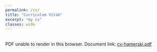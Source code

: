```yaml
---
permalink: /cv/
title: "Curriculum Vitae"
excerpt: "my cv"
classes: wide
---
```


<br />

<object data="/assets/docs/cv-hamerski.pdf" type="application/pdf" width="100%" height="350">
  PDF unable to render in this browser. Document link: <a href="/assets/docs/cv-hamerski.pdf">cv-hamerski.pdf</a>
</object>